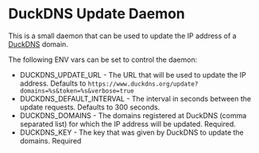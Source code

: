 # DuckDNS Update Daemon

This is a small daemon that can be used to update the IP address of a [DuckDNS](https://www.duckdns.org/) domain.

The following ENV vars can be set to control the daemon:

- DUCKDNS_UPDATE_URL - The URL that will be used to update the IP address. Defaults to `https://www.duckdns.org/update?domains=%s&token=%s&verbose=true`
- DUCKDNS_DEFAULT_INTERVAL - The interval in seconds between the update requests. Defaults to 300 seconds.
- DUCKDNS_DOMAINS - The domains registered at DuckDNS (comma separated list) for which the IP address will be updated. Required.
- DUCKDNS_KEY - The key that was given by DuckDNS to update the domains. Required

